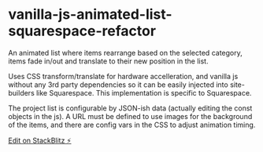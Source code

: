 # vanilla-js-animated-list-squarespace-refactor

An animated list where items rearrange based on the selected category, items fade in/out and translate to their new position in the list. 

Uses CSS transform/translate for hardware accelleration, and vanilla js without any 3rd party dependencies so it can be easily injected into site-builders like Squarespace. This implementation is specific to Squarespace.

The project list is configurable by JSON-ish data (actually editing the const objects in the js). A URL must be defined to use images for the background of the items, and there are config vars in the CSS to adjust animation timing.

[Edit on StackBlitz ⚡️](https://stackblitz.com/edit/vanilla-js-animated-list-squarespace-refactor)

